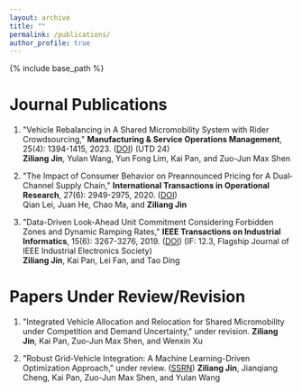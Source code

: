 ```yaml
---
layout: archive
title: ""
permalink: /publications/
author_profile: true
---
```

{% include base_path %} 

# Journal Publications
1. "Vehicle Rebalancing in A Shared Micromobility System with Rider Crowdsourcing," **Manufacturing & Service Operations Management**, 25(4): 1394-1415, 2023. ([DOI](https://pubsonline.informs.org/doi/abs/10.1287/msom.2023.1199)) (UTD 24)   
**Ziliang Jin**, Yulan Wang, Yun Fong Lim, Kai Pan, and Zuo-Jun Max Shen

1. "The Impact of Consumer Behavior on Preannounced Pricing for A Dual‐Channel Supply Chain," **International Transactions in Operational Research**, 27(6): 2949-2975, 2020. ([DOI](https://onlinelibrary.wiley.com/doi/full/10.1111/itor.12786?casa_token=jL5k6n08WjQAAAAA%3AO_w70zG93JZ379_U8CWO610KDsrH8Aqu1FOzlAKXz-nHSPFljNDFC7QJuioNFOt0TZucgG1eJkyGEEdm))   
Qian Lei, Juan He, Chao Ma, and **Ziliang Jin**

1. "Data-Driven Look-Ahead Unit Commitment Considering Forbidden Zones and Dynamic Ramping Rates," **IEEE Transactions on Industrial Informatics**, 15(6): 3267-3276, 2019. ([DOI](https://ieeexplore.ieee.org/abstract/document/8493336?casa_token=9prJPr0QauMAAAAA:ywW_WcplPwc_2xz2cq_pgEYnaxjR5wW47MWsuOeoT5wwprimBnr0uX9_MqIEz9JrzoxW2bjztw)) (IF: 12.3, Flagship Journal of IEEE Industrial Electronics Society)   
**Ziliang Jin**, Kai Pan, Lei Fan, and Tao Ding

# Papers Under Review/Revision
1. "Integrated Vehicle Allocation and Relocation for Shared Micromobility under Competition and Demand Uncertainty," under revision. 
**Ziliang Jin**, Kai Pan, Zuo-Jun Max Shen, and Wenxin Xu

1. "Robust Grid-Vehicle Integration: A Machine Learning-Driven Optimization Approach," under review. ([SSRN](https://papers.ssrn.com/sol3/papers.cfm?abstract_id=4701947)) 
**Ziliang Jin**, Jianqiang Cheng, Kai Pan, Zuo-Jun Max Shen, and Yulan Wang
